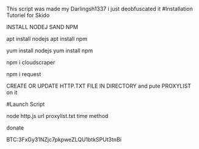 
This script was made my Darlingsh1337 i just deobfuscated it
#Installation Tutoriel for Skido

INSTALL NODEJ SAND NPM

apt install nodejs apt install npm

yum install nodejs yum install npm

npm i cloudscraper

npm i request

CREATE OR UPDATE HTTP.TXT FILE IN DIRECTORY and pute PROXYLIST on it

#Launch Script

node http.js url proxylist.txt time method




donate




BTC:3FxGy31NZjc7pkpweZLQU1btkSPUt3tnBi
